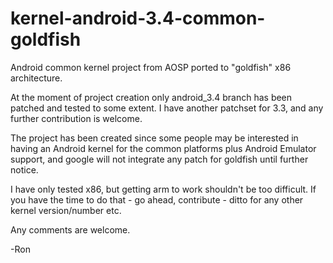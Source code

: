 kernel-android-3.4-common-goldfish
==================================

Android common kernel project from AOSP ported to "goldfish" x86 architecture.

At the moment of project creation only android_3.4 branch has been patched and tested to some extent.
I have another patchset for 3.3, and any further contribution is welcome.

The project has been created since some people may be interested in having an Android kernel for the common platforms
plus Android Emulator support, and google will not integrate any patch for goldfish until further notice.

I have only tested x86, but getting arm to work shouldn't be too difficult.
If you have the time to do that - go ahead, contribute - ditto for any other kernel version/number etc.


Any comments are welcome.

-Ron 
